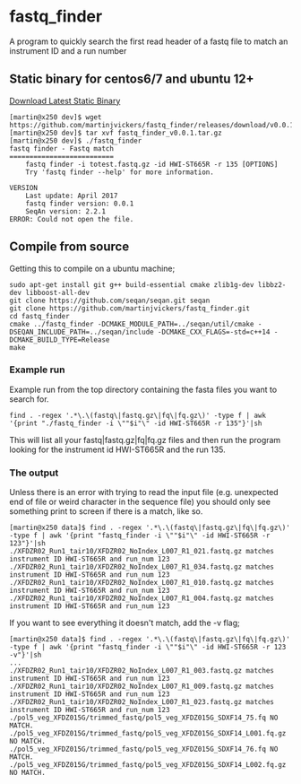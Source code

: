 # fastq_finder

A program to quickly search the first read header of a fastq file to match an instrument ID and a run number

## Static binary for centos6/7 and ubuntu 12+

[Download Latest Static Binary](https://github.com/martinjvickers/fastq_finder/releases/tag/v0.0.1)

```
[martin@x250 dev]$ wget https://github.com/martinjvickers/fastq_finder/releases/download/v0.0.1/fastq_finder_v0.0.1.tar.gz
[martin@x250 dev]$ tar xvf fastq_finder_v0.0.1.tar.gz
[martin@x250 dev]$ ./fastq_finder 
fastq finder - Fastq match
==========================
    fastq finder -i totest.fastq.gz -id HWI-ST665R -r 135 [OPTIONS]
    Try 'fastq finder --help' for more information.

VERSION
    Last update: April 2017
    fastq finder version: 0.0.1
    SeqAn version: 2.2.1
ERROR: Could not open the file. 

```


## Compile from source

Getting this to compile on a ubuntu machine;

```
sudo apt-get install git g++ build-essential cmake zlib1g-dev libbz2-dev libboost-all-dev
git clone https://github.com/seqan/seqan.git seqan
git clone https://github.com/martinjvickers/fastq_finder.git
cd fastq_finder
cmake ../fastq_finder -DCMAKE_MODULE_PATH=../seqan/util/cmake -DSEQAN_INCLUDE_PATH=../seqan/include -DCMAKE_CXX_FLAGS=-std=c++14 -DCMAKE_BUILD_TYPE=Release
make
```

### Example run

Example run from the top directory containing the fasta files you want to search for.

```
find . -regex '.*\.\(fastq\|fastq.gz\|fq\|fq.gz\)' -type f | awk '{print "./fastq_finder -i \""$i"\" -id HWI-ST665R -r 135"}'|sh
```
This will list all your fastq\|fastq.gz\|fq\|fq.gz files and then run the program looking for the instrument id HWI-ST665R and the run 135. 

### The output

Unless there is an error with trying to read the input file (e.g. unexpected end of file or weird character in the sequence file) you should only see something print to screen if there is a match, like so.

```
[martin@x250 data]$ find . -regex '.*\.\(fastq\|fastq.gz\|fq\|fq.gz\)' -type f | awk '{print "fastq_finder -i \""$i"\" -id HWI-ST665R -r 123"}'|sh
./XFDZR02_Run1_tair10/XFDZR02_NoIndex_L007_R1_021.fastq.gz matches instrument ID HWI-ST665R and run_num 123
./XFDZR02_Run1_tair10/XFDZR02_NoIndex_L007_R1_034.fastq.gz matches instrument ID HWI-ST665R and run_num 123
./XFDZR02_Run1_tair10/XFDZR02_NoIndex_L007_R1_010.fastq.gz matches instrument ID HWI-ST665R and run_num 123
./XFDZR02_Run1_tair10/XFDZR02_NoIndex_L007_R1_004.fastq.gz matches instrument ID HWI-ST665R and run_num 123
```

If you want to see everything it doesn't match, add the -v flag;

```
[martin@x250 data]$ find . -regex '.*\.\(fastq\|fastq.gz\|fq\|fq.gz\)' -type f | awk '{print "fastq_finder -i \""$i"\" -id HWI-ST665R -r 123 -v"}'|sh
...
./XFDZR02_Run1_tair10/XFDZR02_NoIndex_L007_R1_003.fastq.gz matches instrument ID HWI-ST665R and run_num 123
./XFDZR02_Run1_tair10/XFDZR02_NoIndex_L007_R1_009.fastq.gz matches instrument ID HWI-ST665R and run_num 123
./XFDZR02_Run1_tair10/XFDZR02_NoIndex_L007_R1_023.fastq.gz matches instrument ID HWI-ST665R and run_num 123
./pol5_veg_XFDZ015G/trimmed_fastq/pol5_veg_XFDZ015G_SDXF14_75.fq NO MATCH.
./pol5_veg_XFDZ015G/trimmed_fastq/pol5_veg_XFDZ015G_SDXF14_L001.fq.gz NO MATCH.
./pol5_veg_XFDZ015G/trimmed_fastq/pol5_veg_XFDZ015G_SDXF14_76.fq NO MATCH.
./pol5_veg_XFDZ015G/trimmed_fastq/pol5_veg_XFDZ015G_SDXF14_L002.fq.gz NO MATCH.
```


